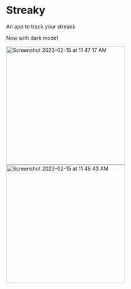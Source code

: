 # Streaky
An app to track your streaks

Now with dark mode!
<div>
<img width="322" alt="Screenshot 2023-02-15 at 11 47 17 AM" src="https://user-images.githubusercontent.com/57610056/218924182-10ddee24-275d-4e3b-ba59-b2ecffb03e00.png">
<img width="322" alt="Screenshot 2023-02-15 at 11 48 43 AM" src="https://user-images.githubusercontent.com/57610056/218924334-3dec0b32-f64b-48e3-9bc6-1b95385b5eea.png">
